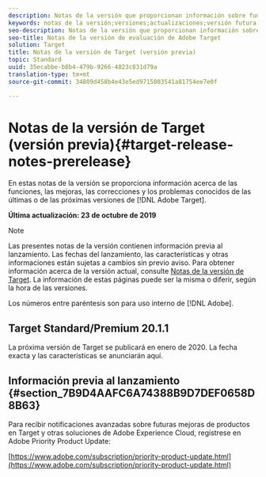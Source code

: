 ```yaml
---
description: Notas de la versión que proporcionan información sobre funciones, mejoras y correcciones para las versiones más recientes o futuras de Adobe Target.
keywords: notas de la versión;versiones;actualizaciones;versión futura;mejoras;nuevas funciones;correcciones
seo-description: Notas de la versión que proporcionan información sobre funciones, mejoras y correcciones para las versiones más recientes o futuras de Adobe Target de DNL.
seo-title: Notas de la versión de evaluación de Adobe Target
solution: Target
title: Notas de la versión de Target (versión previa)
topic: Standard
uuid: 35ecabbe-b8b4-479b-9266-4823c831d79a
translation-type: tm+mt
source-git-commit: 34809d458b4e43e5ed9715803541a81754ee7e0f

---
```



# Notas de la versión de Target (versión previa){#target-release-notes-prerelease}

En estas notas de la versión se proporciona información acerca de las funciones, las mejoras, las correcciones y los problemas conocidos de las últimas o de las próximas versiones de [!DNL Adobe Target].

**Última actualización: 23 de octubre de 2019**

>[!NOTE]
>
>Las presentes notas de la versión contienen información previa al lanzamiento. Las fechas del lanzamiento, las características y otras informaciones están sujetas a cambios sin previo aviso. Para obtener información acerca de la versión actual, consulte [Notas de la versión de Target](release-notes.md). La información de estas páginas puede ser la misma o diferir, según la hora de las versiones.
>
>Los números entre paréntesis son para uso interno de [!DNL Adobe].

## Target Standard/Premium 20.1.1

La próxima versión de Target se publicará en enero de 2020. La fecha exacta y las características se anunciarán aquí.

## Información previa al lanzamiento {#section_7B9D4AAFC6A74388B9D7DEF0658D8B63}

Para recibir notificaciones avanzadas sobre futuras mejoras de productos en Target y otras soluciones de Adobe Experience Cloud, regístrese en Adobe Priority Product Update:

[https://www.adobe.com/subscription/priority-product-update.html](https://www.adobe.com/subscription/priority-product-update.html)
